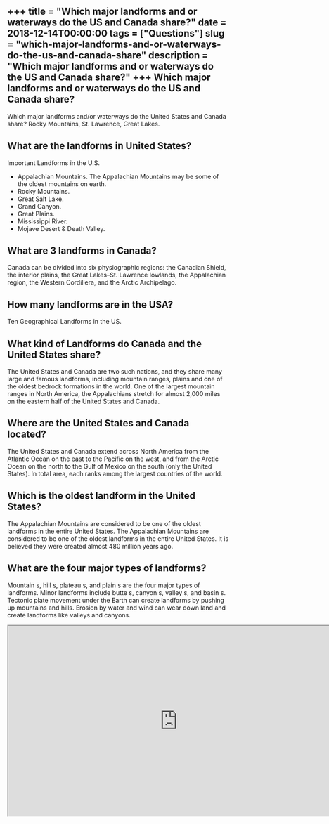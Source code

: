 +++
title = "Which major landforms and or waterways do the US and Canada share?"
date = 2018-12-14T00:00:00
tags = ["Questions"]
slug = "which-major-landforms-and-or-waterways-do-the-us-and-canada-share"
description = "Which major landforms and or waterways do the US and Canada share?"
+++
Which major landforms and or waterways do the US and Canada share?
------------------------------------------------------------------

Which major landforms and/or waterways do the United States and Canada share? Rocky Mountains, St. Lawrence, Great Lakes.

What are the landforms in United States?
----------------------------------------

Important Landforms in the U.S.

- Appalachian Mountains. The Appalachian Mountains may be some of the oldest mountains on earth.
- Rocky Mountains.
- Great Salt Lake.
- Grand Canyon.
- Great Plains.
- Mississippi River.
- Mojave Desert &amp; Death Valley.

What are 3 landforms in Canada?
-------------------------------

Canada can be divided into six physiographic regions: the Canadian Shield, the interior plains, the Great Lakes–St. Lawrence lowlands, the Appalachian region, the Western Cordillera, and the Arctic Archipelago.

How many landforms are in the USA?
----------------------------------

Ten Geographical Landforms in the US.

What kind of Landforms do Canada and the United States share?
-------------------------------------------------------------

The United States and Canada are two such nations, and they share many large and famous landforms, including mountain ranges, plains and one of the oldest bedrock formations in the world. One of the largest mountain ranges in North America, the Appalachians stretch for almost 2,000 miles on the eastern half of the United States and Canada.

Where are the United States and Canada located?
-----------------------------------------------

The United States and Canada extend across North America from the Atlantic Ocean on the east to the Pacific on the west, and from the Arctic Ocean on the north to the Gulf of Mexico on the south (only the United States). In total area, each ranks among the largest countries of the world.

Which is the oldest landform in the United States?
--------------------------------------------------

The Appalachian Mountains are considered to be one of the oldest landforms in the entire United States. The Appalachian Mountains are considered to be one of the oldest landforms in the entire United States. It is believed they were created almost 480 million years ago.

What are the four major types of landforms?
-------------------------------------------

Mountain s, hill s, plateau s, and plain s are the four major types of landforms. Minor landforms include butte s, canyon s, valley s, and basin s. Tectonic plate movement under the Earth can create landforms by pushing up mountains and hills. Erosion by water and wind can wear down land and create landforms like valleys and canyons.

<iframe allow="accelerometer; autoplay; clipboard-write; encrypted-media; gyroscope; picture-in-picture" allowfullscreen="" class="__youtube_prefs__  epyt-is-override  no-lazyload" data-no-lazy="1" data-origheight="433" data-origwidth="770" data-skipgform_ajax_framebjll="" height="433" id="_ytid_48803" loading="lazy" src="https://www.youtube.com/embed/BsqKTJtK_vw?enablejsapi=1&autoplay=0&cc_load_policy=0&cc_lang_pref=&iv_load_policy=1&loop=0&modestbranding=0&rel=1&fs=1&playsinline=0&autohide=2&theme=dark&color=red&controls=1&" title="YouTube player" width="770"></iframe>
